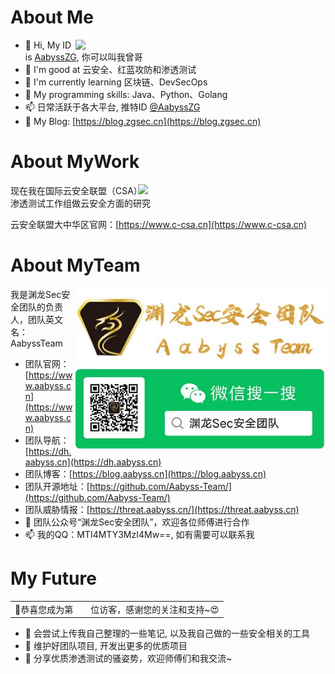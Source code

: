 # About Me

<img align='right' src="https://github-readme-stats.zohan.tech/api?username=AabyssZG&hide_title=true&hide_border=true&show_icons=true&include_all_commits=true&bg_color=0,EC6C6C,FFD479,FFFC79,73FA79&theme=graywhite&locale=cn" width="400">

- 👋 Hi, My ID is [AabyssZG](https://twitter.com/AabyssZG), 你可以叫我曾哥
- 👀 I'm good at 云安全、红蓝攻防和渗透测试
- 🌱 I'm currently learning 区块链、DevSecOps
- 💞️ My programming skills: Java、Python、Golang
- 📫 日常活跃于各大平台, 推特ID [@AabyssZG](https://twitter.com/AabyssZG)
- 👋 My Blog: [https://blog.zgsec.cn](https://blog.zgsec.cn)

# About MyWork

<img align='right' src="https://www.c-csa.cn/u_file/photo/20200609/053979bc45.png" width="300">

现在我在国际云安全联盟（CSA）渗透测试工作组做云安全方面的研究

云安全联盟大中华区官网：[https://www.c-csa.cn](https://www.c-csa.cn)

# About MyTeam

<img align='right' src="./TeamLogo-New.jpg" width="400">

我是渊龙Sec安全团队的负责人，团队英文名：AabyssTeam

- 团队官网：[https://www.aabyss.cn](https://www.aabyss.cn)
- 团队导航：[https://dh.aabyss.cn](https://dh.aabyss.cn)
- 团队博客：[https://blog.aabyss.cn](https://blog.aabyss.cn)
- 团队开源地址：[https://github.com/Aabyss-Team/](https://github.com/Aabyss-Team/)
- 团队威胁情报：[https://threat.aabyss.cn/](https://threat.aabyss.cn)
- 💞️ 团队公众号“渊龙Sec安全团队”，欢迎各位师傅进行合作
- 📫 我的QQ：MTI4MTY3MzI4Mw==, 如有需要可以联系我

# My Future

<table>
  <tr>
    <td>🥰恭喜您成为第</td>
    <td><img src="https://profile-counter.glitch.me/AabyssZG/count.svg" alt="" /></td>
    <td>位访客，感谢您的关注和支持~😍</td>
  </tr>
</table>

- 👀 会尝试上传我自己整理的一些笔记, 以及我自己做的一些安全相关的工具
- 🌱 维护好团队项目, 开发出更多的优质项目
- 👋 分享优质渗透测试的骚姿势，欢迎师傅们和我交流~
